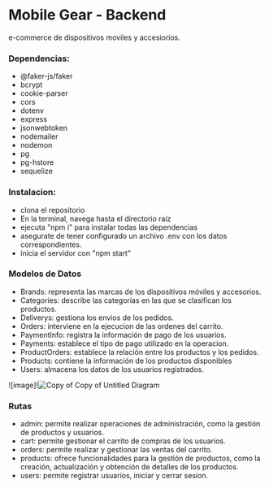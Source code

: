 # Mobile Gear - Backend

e-commerce de dispositivos moviles y accesiorios.

### Dependencias:

- @faker-js/faker
- bcrypt
- cookie-parser
- cors
- dotenv
- express
- jsonwebtoken
- nodemailer
- nodemon
- pg
- pg-hstore
- sequelize

### Instalacion:

- clona el repositorio
- En la terminal, navega hasta el directorio raíz
- ejecuta "npm i" para instalar todas las dependencias
- asegurate de tener configurado un archivo .env con los datos correspondientes.
- inicia el servidor con "npm start"

### Modelos de Datos

- Brands: representa las marcas de los dispositivos móviles y accesorios.
- Categories: describe las categorías en las que se clasifican los productos.
- Deliverys: gestiona los envios de los pedidos.
- Orders: interviene en la ejecucion de las ordenes del carrito.
- PaymentInfo: registra la información de pago de los usuarios.
- Payments: establece el tipo de pago utilizado en la operacion.
- ProductOrders: establece la relación entre los productos y los pedidos.
- Products: contiene la información de los productos disponibles
- Users: almacena los datos de los usuarios registrados.

![image]!![Copy of Copy of Untitled Diagram](https://github.com/sheinken88/mobile_gear_back/assets/125990977/9e2fb09e-eb7d-4a88-9892-0589fd048e08)



### Rutas

- admin: permite realizar operaciones de administración, como la gestión de productos y usuarios.
- cart: permite gestionar el carrito de compras de los usuarios.
- orders: permite realizar y gestionar las ventas del carrito.
- products: ofrece funcionalidades para la gestión de productos, como la creación, actualización y obtención de detalles de los productos.
- users: permite registrar usuarios, iniciar y cerrar sesion.
